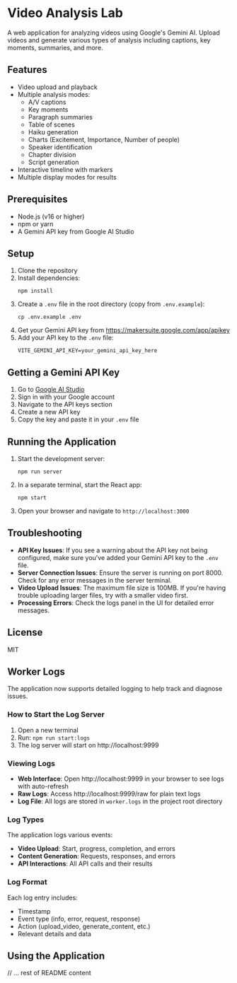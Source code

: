 # Video Analysis Lab

A web application for analyzing videos using Google's Gemini AI. Upload videos and generate various types of analysis including captions, key moments, summaries, and more.

## Features

- Video upload and playback
- Multiple analysis modes:
  - A/V captions
  - Key moments
  - Paragraph summaries
  - Table of scenes
  - Haiku generation
  - Charts (Excitement, Importance, Number of people)
  - Speaker identification
  - Chapter division
  - Script generation
- Interactive timeline with markers
- Multiple display modes for results

## Prerequisites

- Node.js (v16 or higher)
- npm or yarn
- A Gemini API key from Google AI Studio

## Setup

1. Clone the repository
2. Install dependencies:
   ```
   npm install
   ```
3. Create a `.env` file in the root directory (copy from `.env.example`):
   ```
   cp .env.example .env
   ```
4. Get your Gemini API key from https://makersuite.google.com/app/apikey
5. Add your API key to the `.env` file:
   ```
   VITE_GEMINI_API_KEY=your_gemini_api_key_here
   ```

## Getting a Gemini API Key

1. Go to [Google AI Studio](https://ai.google.dev/)
2. Sign in with your Google account
3. Navigate to the API keys section
4. Create a new API key
5. Copy the key and paste it in your `.env` file

## Running the Application

1. Start the development server:
   ```
   npm run server
   ```
2. In a separate terminal, start the React app:
   ```
   npm start
   ```
3. Open your browser and navigate to `http://localhost:3000`

## Troubleshooting

- **API Key Issues**: If you see a warning about the API key not being configured, make sure you've added your Gemini API key to the `.env` file.
- **Server Connection Issues**: Ensure the server is running on port 8000. Check for any error messages in the server terminal.
- **Video Upload Issues**: The maximum file size is 100MB. If you're having trouble uploading larger files, try with a smaller video first.
- **Processing Errors**: Check the logs panel in the UI for detailed error messages.

## License

MIT

## Worker Logs

The application now supports detailed logging to help track and diagnose issues.

### How to Start the Log Server

1. Open a new terminal
2. Run: `npm run start:logs`
3. The log server will start on http://localhost:9999

### Viewing Logs

- **Web Interface**: Open http://localhost:9999 in your browser to see logs with auto-refresh
- **Raw Logs**: Access http://localhost:9999/raw for plain text logs
- **Log File**: All logs are stored in `worker.logs` in the project root directory

### Log Types

The application logs various events:

- **Video Upload**: Start, progress, completion, and errors
- **Content Generation**: Requests, responses, and errors
- **API Interactions**: All API calls and their results

### Log Format

Each log entry includes:
- Timestamp
- Event type (info, error, request, response)
- Action (upload_video, generate_content, etc.)
- Relevant details and data

## Using the Application

// ... rest of README content
